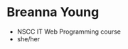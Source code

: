 # Breanna Young
- NSCC IT Web Programming course
- she/her

<!---
W0459556/W0459556 is a ✨ special ✨ repository because its `README.md` (this file) appears on your GitHub profile.
You can click the Preview link to take a look at your changes.
--->

